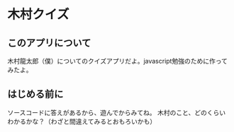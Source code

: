 # 木村クイズ

## このアプリについて
木村龍太郎（僕）についてのクイズアプリだよ。javascript勉強のために作ってみたよ。

## はじめる前に
ソースコードに答えがあるから、遊んでからみてね。
木村のこと、どのくらいわかるかな？（わざと間違えてみるとおもろいかも）
